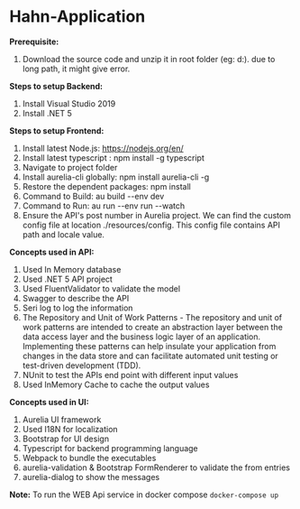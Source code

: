 # Hahn-Application

**Prerequisite:**
1. Download the source code and unzip it in root folder (eg: d:). due to long path, it might give error.

**Steps to setup Backend:**
1. Install Visual Studio 2019
2. Install .NET 5

**Steps to setup Frontend:**
1. Install latest Node.js: https://nodejs.org/en/
2. Install latest typescript : npm install -g typescript
3. Navigate to project folder
3. Install aurelia-cli globally: npm install aurelia-cli -g
4. Restore the dependent packages: npm install
5. Command to Build: au build --env dev 
6. Command to Run: au run --env run --watch 
7. Ensure the API's post number in Aurelia project. We can find the custom config file at location ./resources/config. This config file contains API path and locale value.

**Concepts used in API:**
1. Used In Memory database
2. Used .NET 5 API project
3. Used FluentValidator to validate the model
4. Swagger to describe the API
5. Seri log to log the information
6. The Repository and Unit of Work Patterns - The repository and unit of work patterns are intended to create an abstraction layer between the data access layer and the business logic layer of an application. Implementing these patterns can help insulate your application from changes in the data store and can facilitate automated unit testing or test-driven development (TDD).
7. NUnit to test the APIs end point with different input values
8. Used InMemory Cache to cache the output values

**Concepts used in UI:**
1. Aurelia UI framework
2. Used I18N for localization
3. Bootstrap for UI design
4. Typescript for backend programming language
5. Webpack to bundle the executables
6. aurelia-validation & Bootstrap FormRenderer to validate the from entries
7. aurelia-dialog to show the messages



**Note:** To run the WEB Api service in docker compose `docker-compose up`
